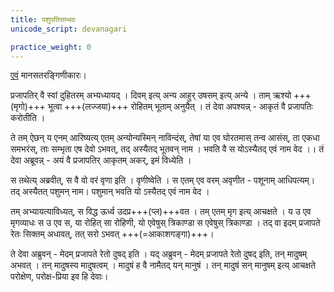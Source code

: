 ```yaml
---
title: पशुपतिसम्भवः
unicode_script: devanagari

practice_weight: 0
---
```


[एवं](https://manasataramgini.wordpress.com/2017/07/01/a-note-on-the-asterisms-forming-the-nak%E1%B9%A3atra-s/) मानसतरङ्गिणीकारः। 

प्रजापतिर् वै स्वां दुहितरम् अभ्यध्यायद् । दिवम् इत्य् अन्य आहुर् उषसम् इत्य् अन्ये । ताम् ऋश्यो +++(मृगो)+++ भूत्वा +++(लज्जया)+++ रोहितम् भूताम् अनुयैत् । तं देवा अपश्यन्न् - आकृतं वै प्रजापतिः करोतीति । 

ते तम् ऐछन् य एनम् आरिष्यत्य् एतम् अन्योन्यस्मिन् नाविन्दंस्, तेषां या एव घोरतमास् तन्व आसंस्, ता एकधा समभरंस्, ताः सम्भृता एष देवो ऽभवत्, तद् अस्यैतद् भूतवन् नाम । भवति वै स योऽस्यैतद् एवं नाम वेद ।। तं देवा अब्रूवन्न् - अयं वै प्रजापतिर् आकृतम् अकर्, इमं विध्येति । 

स तथेत्य् अब्रवीत्, स वै वो वरं वृणा इति । वृणीष्वेति । स एतम् एव वरम् अवृणीत - पशूनाम् आधिपत्यम्। तद् अस्यैतत् पशुमन् नाम। पशुमान् भवति यो ऽस्यैतद् एवं नाम वेद ।

तम् अभ्यायत्याविध्यत्, स विद्ध ऊर्ध्व उदप्र+++(प्ल)+++वत । तम् एतम् मृग इत्य् आचक्षते । य उ एव मृगव्याधः स उ एव स, या रोहित् सा रोहिणी, यो एवेषुस् त्रिकाण्डा स एवेषुस् त्रिकाण्डा । तद् वा इदम् प्रजापते रेतः सिक्तम् अधावत्, तत् सरो ऽभवत् +++(=आकाशगङ्गा)+++। 

ते देवा अब्रुवन् - मेदम् प्रजापते रेतो दुषद् इति । यद् अब्रुवन् - मेदम् प्रजापते रेतो दुषद् इति, तन् मादुषम् अभवत् । तन् मादुषस्य मादुषत्वम् । मादुषं ह वै नामैतद् यन् मानुषं । तन् मादुषं सन् मानुषम् इत्य् आचक्षते परोक्षेण, परोक्ष-प्रिया इव हि देवाः।